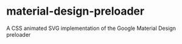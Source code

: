# material-design-preloader
A CSS animated SVG implementation of the Google Material Design preloader

